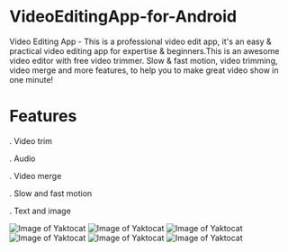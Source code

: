 # VideoEditingApp-for-Android

Video Editing App - This is a professional video edit app, it's an easy & practical video editing app for expertise & beginners.This is an awesome video editor with free video trimmer. Slow & fast motion, video trimming, video merge and more features, to help you to make great video show in one minute!

# Features

. Video trim

. Audio

. Video merge

. Slow and fast motion

. Text and image

![Image of Yaktocat](https://raw.githubusercontent.com/jaiobs/OptiVideoEditor-for-android/master/screenshots/home.png)
![Image of Yaktocat](https://raw.githubusercontent.com/jaiobs/OptiVideoEditor-for-android/master/screenshots/sticker.png)
![Image of Yaktocat](https://raw.githubusercontent.com/jaiobs/OptiVideoEditor-for-android/master/screenshots/audio.png)
![Image of Yaktocat](https://raw.githubusercontent.com/jaiobs/OptiVideoEditor-for-android/master/screenshots/video_merge.png)
![Image of Yaktocat](https://raw.githubusercontent.com/jaiobs/OptiVideoEditor-for-android/master/screenshots/playback.png)
![Image of Yaktocat](https://raw.githubusercontent.com/jaiobs/OptiVideoEditor-for-android/master/screenshots/text.png)


